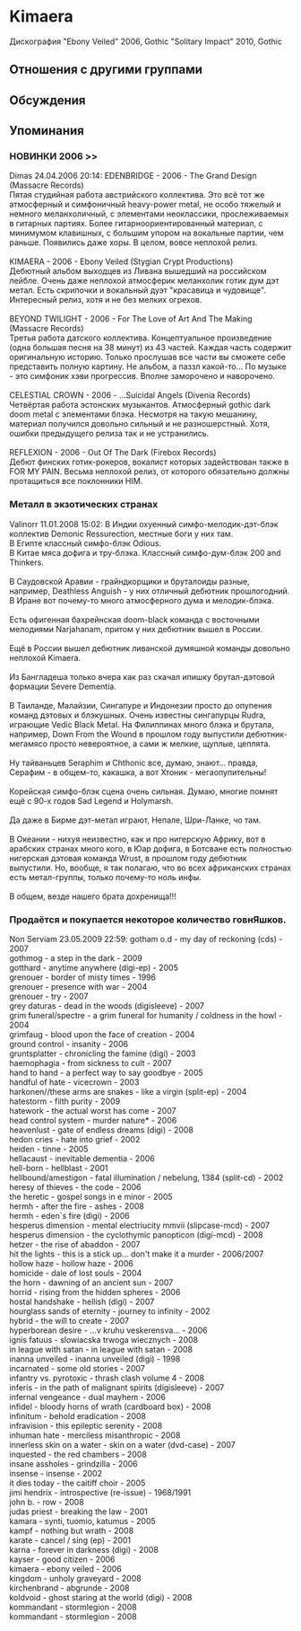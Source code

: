 # Kimaera

Дискография
"Ebony Veiled" 2006, Gothic
"Solitary Impact" 2010, Gothic

## Отношения с другими группами


## Обсуждения


## Упоминания

### НОВИНКИ 2006 &gt;&gt;

Dimas 24.04.2006 20:14:
EDENBRIDGE - 2006 - The Grand Design (Massacre Records)<BR>Пятая студийная работа австрийского коллектива. Это всё тот же атмосферный и симфоничный heavy-power metal, не особо тяжелый и немного меланхоличный, с элементами неоклассики, прослеживаемых в гитарных партиях. Более гитарноориентированный материал, с минимумом клавишных, с большим упором на вокальные партии, чем раньше. Появились даже хоры. В целом, вовсе неплохой релиз.<BR><BR>KIMAERA - 2006 - Ebony Veiled (Stygian Crypt Productions)<BR>Дебютный альбом выходцев из Ливана вышедший на российском лейбле. Очень даже неплохой атмосферик меланхолик готик дум дэт метал. Есть скрипочки и вокальный дуэт "красавица и чудовище". Интересный релиз, хотя и не без мелких огрехов.<BR><BR>BEYOND TWILIGHT - 2006 - For The Love of Art And The Making (Massacre Records)<BR>Третья работа датского коллектива. Концептуальное произведение (одна большая песня на 38 минут) из 43 частей. Каждая часть содержит оригинальную историю. Только прослушав все части вы сможете себе представить полную картину. Не альбом, а паззл какой-то... По музыке - это симфоник хэви прогрессив. Вполне заморочено и наворочено. <BR><BR>CELESTIAL CROWN - 2006 - ...Suicidal Angels (Divenia Records)<BR>Четвёртая работа эстонских музыкантов. Атмосферный gothic dark doom metal с элементами блэка. Несмотря на такую мешанину, материал получился довольно сильный и не разношерстный. Хотя, ошибки предыдущего релиза так и не устранились. <BR><BR>REFLEXION - 2006 - Out Of The Dark (Firebox Records)<BR>Дебют финских готик-рокеров, вокалист которых задействован также в FOR MY PAIN. Весьма неплохой релиз, от которого обязательно должны протащиться все поклонники HIM.

### Металл в экзотических странах

Valinorr 11.01.2008 15:02:
В Индии охуенный симфо-мелодик-дэт-блэк коллектив Demonic Ressurection, местные боги у них там.<BR>В Египте классный симфо-блэк Odious.<BR>В Китае мяса дофига и тру-блэка. Классный симфо-дум-блэк 200 and Thinkers.<BR><BR>В Саудовской Аравии - грайндкорщики и бруталоиды разные, например, Deathless Anguish - у них отличный дебютник прошлогодний.<BR>В Иране вот почему-то много атмосферного дума и мелодик-блэка. <BR><BR>Есть офигенная бахрейнская doom-black команда с восточными мелодиями Narjahanam, притом у них дебютник вышел в России.<BR><BR>Ещё в России вышел дебютник ливанской думяшной команды довольно неплохой Kimaera.<BR><BR>Из Бангладеша только вчера как раз скачал ипишку брутал-дэтовой формации Severe Dementia.<BR><BR>В Таиланде, Малайзии, Сингапуре и Индонезии просто до опупения команд дэтовых и блэкушных. Очень известны сингапурцы Rudra, играющие Vedic Black Metal. На Филиппинах много блэка и брутала, например, Down From the Wound  в прошлом году выпустили дебютник- мегамясо просто невероятное, а сами ж мелкие, щуплые, цеплята.<BR><BR>Ну тайваньцев Seraphim и Chthonic все, думаю, знают... правда, Серафим - в общем-то, какашка, а вот Хтоник - мегаопупительны!<BR><BR>Корейская симфо-блэк сцена очень сильная. Думаю, многие помнят ещё с 90-х годов Sad Legend и Holymarsh.<BR><BR>Да даже в Бирме дэт-метал играют, Непале, Шри-Ланке, чо там.<BR><BR>В Океании - нихуя неизвестно, как и про нигерскую Африку, вот в арабских странах много кого, в Юар дофига, в Ботсване есть полностью нигерская дэтовая команда Wrust, в прошлом году дебютник выпустили. Но, вообще, я так полагаю, что во всех африканских странах есть метал-группы, только почему-то ноль инфы.<BR><BR>В общем, везде нашего брата дохренища!!!<BR>

### Продаётся и покупается некоторое количество говнЯшков.

Non Serviam 23.05.2009 22:59:
gotham o.d - my day of reckoning (cds) - 2007<BR>gothmog - a step in the dark - 2009<BR>gotthard - anytime anywhere (digi-ep) - 2005<BR>grenouer - border of misty times - 1996<BR>grenouer - presence with war - 2004<BR>grenouer - try - 2007<BR>grey daturas - dead in the woods (digisleeve) - 2007<BR>grim funeral/spectre - a grim funeral for humanity / coldness in the howl - 2004<BR>grimfaug - blood upon the face of creation - 2004<BR>ground control - insanity - 2006<BR>gruntsplatter - chronicling the famine (digi) - 2003<BR>haemophagia - from sickness to cult - 2007<BR>hand to hand - a perfect way to say goodbye - 2005<BR>handful of hate - vicecrown - 2003<BR>harkonen//these arms are snakes - like a virgin (split-ep) - 2004<BR>hatestorm - filth purity - 2009<BR>hatework - the actual worst has come - 2007<BR>head control system - murder nature* - 2006<BR>heavenlust - gate of endless dreams (digi) - 2008<BR>hedon cries - hate into grief - 2002<BR>heiden - tinne - 2005<BR>hellacaust - inevitable dementia - 2006<BR>hell-born - hellblast - 2001<BR>hellbound/amestigon - fatal illumination / nebelung, 1384 (split-cd) - 2002<BR>heresy of thieves - the code - 2006<BR>the heretic - gospel songs in e minor - 2005<BR>hermh - after the fire - ashes - 2008<BR>hermh - eden`s fire (digi) - 2006<BR>hesperus dimension - mental electriucity mmvii (slipcase-mcd) - 2007<BR>hesperus dimension - the cyclothymic panopticon (digi-mcd) - 2008<BR>hetzer - the rise of abaddon - 2007<BR>hit the lights - this is a stick up... don't make it a murder - 2006/2007<BR>hollow haze - hollow haze - 2006<BR>homicide - dale of lost souls - 2004<BR>the horn - dawning of an ancient sun - 2007<BR>horrid - rising from the hidden spheres - 2006<BR>hostal handshake - hellish (digi) - 2007<BR>hourglass sands of eternity - journey to infinity - 2002<BR>hybrid - the will to create - 2007<BR>hyperborean desire - ...v kruhu veskerensva... - 2006<BR>ignis fatuus - slowiaсska trwoga wiecznych - 2008<BR>in league with satan - in league with satan - 2008<BR>inanna unveiled - inanna unveiled (digi) - 1998<BR>incarnated - some old stories - 2007<BR>infantry vs. pyrotoxic - thrash clash volume 4 - 2008<BR>inferis - in the path of malignant spirits (digisleeve) - 2007<BR>infernal vengeance - dual mayhem - 2006<BR>infidel - bloody horns of wrath (cardboard box) - 2008<BR>infinitum - behold eradication - 2008<BR>infravision - this epileptic serenity - 2008<BR>inhuman hate - merciless misanthropic - 2008<BR>innerless skin on a water - skin on a water (dvd-case) - 2007<BR>inquested - the red chambers - 2008<BR>insane assholes - grindzilla - 2006<BR>insense - insense - 2002<BR>it dies today - the caitiff choir - 2005<BR>jimi hendrix - introspective (re-issue) - 1968/1991<BR>john b. - row - 2008<BR>judas priest - breaking the law - 2001<BR>kamara - synti, tuomio, katumus - 2005<BR>kampf - nothing but wrath - 2008<BR>karate - cancel / sing (ep) - 2001<BR>karna - forever in darkness (digi) - 2008<BR>kayser - good citizen - 2006<BR>kimaera - ebony veiled - 2006<BR>kingdom - unholy graveyard - 2008<BR>kirchenbrand - abgrunde - 2008<BR>koldvoid - ghost staring at the world (digi) - 2008<BR>kommandant - stormlegion - 2008<BR>kommandant - stormlegion - 2008

